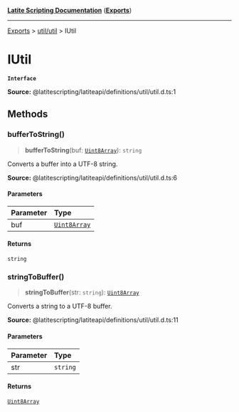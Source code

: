 [**Latite Scripting Documentation**](../../README.md) ([**Exports**](../../exports.md))

---

[Exports](../../exports.md) > [util/util](../index.md) > IUtil

# IUtil

**`Interface`**

**Source:** @latitescripting/latiteapi/definitions/util/util.d.ts:1

## Methods

### bufferToString()

> **bufferToString**(buf: [`Uint8Array`](../../module.util_buffer/variables/variable.Uint8Array-1.md)): `string`

Converts a buffer into a UTF-8 string.

**Source:** @latitescripting/latiteapi/definitions/util/util.d.ts:6

#### Parameters

| Parameter | Type                                                                        |
| :-------- | :-------------------------------------------------------------------------- |
| buf       | [`Uint8Array`](../../module.util_buffer/variables/variable.Uint8Array-1.md) |

#### Returns

`string`

### stringToBuffer()

> **stringToBuffer**(str: `string`): [`Uint8Array`](../../module.util_buffer/variables/variable.Uint8Array-1.md)

Converts a string to a UTF-8 buffer.

**Source:** @latitescripting/latiteapi/definitions/util/util.d.ts:11

#### Parameters

| Parameter | Type     |
| :-------- | :------- |
| str       | `string` |

#### Returns

[`Uint8Array`](../../module.util_buffer/variables/variable.Uint8Array-1.md)
